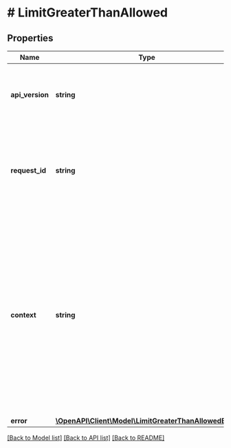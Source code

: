 # # LimitGreaterThanAllowed

## Properties

Name | Type | Description | Notes
------------ | ------------- | ------------- | -------------
**api_version** | **string** | Specifies the version of the API that incorporates this endpoint. |
**request_id** | **string** | Defines the ID of the request. The &#x60;requestId&#x60; is generated by Crypto APIs and it&#39;s unique for every request. |
**context** | **string** | In batch situations the user can use the context to correlate responses with requests. This property is present regardless of whether the response was successful or returned as an error. &#x60;context&#x60; is specified by the user. | [optional]
**error** | [**\OpenAPI\Client\Model\LimitGreaterThanAllowedError**](LimitGreaterThanAllowedError.md) |  |

[[Back to Model list]](../../README.md#models) [[Back to API list]](../../README.md#endpoints) [[Back to README]](../../README.md)

